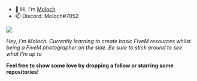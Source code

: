 - 👋 Hi, I’m [Moloch](https://github.com/Moloch7052)
- 📫 Discord: Moloch#7052

![](https://komarev.com/ghpvc/?username=Moloch7052&label=Views&color=lightgrey)

*Hey, I'm Moloch. Currently learning to create basic FiveM resources whilst being a FiveM photographer on the side. Be sure to stick around to see what I'm up to*

<b>Feel free to show some love by dropping a follow or starring some repositories!</b>



